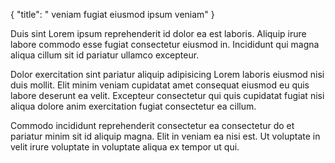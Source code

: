 {
  "title": " veniam fugiat eiusmod ipsum veniam"
}

Duis sint Lorem ipsum reprehenderit id dolor ea est laboris. Aliquip irure labore commodo esse fugiat consectetur eiusmod in. Incididunt qui magna aliqua cillum sit id pariatur ullamco excepteur.

Dolor exercitation sint pariatur aliquip adipisicing Lorem laboris eiusmod nisi duis mollit. Elit minim veniam cupidatat amet consequat eiusmod eu quis labore deserunt ea velit. Excepteur consectetur qui quis cupidatat fugiat nisi aliqua dolore anim exercitation fugiat consectetur ea cillum.

Commodo incididunt reprehenderit consectetur ea consectetur do et pariatur minim sit id aliquip magna. Elit in veniam ea nisi est. Ut voluptate in velit irure voluptate in voluptate aliqua ex tempor ut qui.